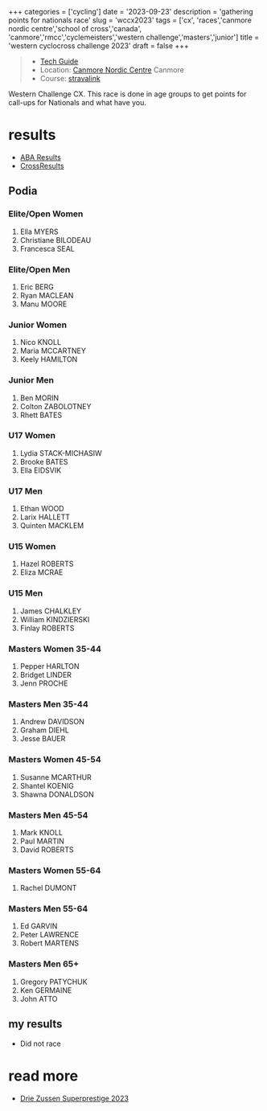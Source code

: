 +++
categories = ['cycling']
date = '2023-09-23'
description = 'gathering points for nationals race'
slug = 'wccx2023'
tags = ['cx', 'races','canmore nordic centre','school of cross','canada', 'canmore','rmcc','cyclemeisters','western challenge','masters','junior']
title = 'western cyclocross challenge 2023'
draft = false
+++

> * [Tech Guide](https://docs.google.com/document/d/1mFXIVfe8Va_sB24oZAgKyfTCuMIbOAgo163IjusqNrw/edit) 
> * Location: [Canmore Nordic Centre](../nordiccentre/) Canmore
> * Course: [stravalink](http://strava.com/segments/35509790)

Western Challenge CX. This race is done in age groups to get points for call-ups for Nationals and what have you.

# results

* [ABA Results](https://zone4.ca/race/2023-09-22/9d817ca2/results)
* [CrossResults](https://www.crossresults.com/race/11715)

## Podia

### Elite/Open Women

1. Ella MYERS
2. Christiane BILODEAU
3. Francesca SEAL

### Elite/Open Men

1. Eric BERG
2. Ryan MACLEAN
3. Manu MOORE

### Junior Women

1. Nico KNOLL
2. Maria MCCARTNEY
3. Keely HAMILTON

### Junior Men

1. Ben MORIN
2. Colton ZABOLOTNEY
3. Rhett BATES

### U17 Women

1. Lydia STACK-MICHASIW
2. Brooke BATES
3. Ella EIDSVIK

### U17 Men

1. Ethan WOOD
2. Larix HALLETT
3. Quinten MACKLEM

### U15 Women

1. Hazel ROBERTS
2. Eliza MCRAE

### U15 Men

1. James CHALKLEY
2. William KINDZIERSKI
3. Finlay ROBERTS

### Masters Women 35-44

1. Pepper HARLTON
2. Bridget LINDER
3. Jenn PROCHE

### Masters Men 35-44

1. Andrew DAVIDSON
2. Graham DIEHL
3. Jesse BAUER

### Masters Women 45-54

1. Susanne MCARTHUR
2. Shantel KOENIG
3. Shawna DONALDSON

### Masters Men 45-54

1. Mark KNOLL
2. Paul MARTIN
3. David ROBERTS

### Masters Women 55-64

1. Rachel DUMONT

### Masters Men 55-64

1. Ed GARVIN
2. Peter LAWRENCE
3. Robert MARTENS

### Masters Men 65+

1. Gregory PATYCHUK
2. Ken GERMAINE
3. John ATTO

## my results

* Did not race

# read more

* [Drie Zussen Superprestige 2023](../driez2023)